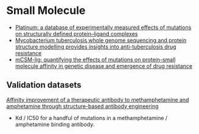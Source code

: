# Small Molecule

- [Platinum: a database of experimentally measured effects of mutations on structurally defined protein–ligand complexes](http://doi.org/10.1093/nar/gku966)
- [Mycobacterium tuberculosis whole genome sequencing and protein structure modelling provides insights into anti-tuberculosis drug resistance](http://doi.org/10.1186/s12916-016-0575-9)
- [mCSM-lig: quantifying the effects of mutations on protein-small molecule affinity in genetic disease and emergence of drug resistance](http://www.nature.com/articles/srep29575)

## Validation datasets

[Affinity improvement of a therapeutic antibody to methamphetamine and amphetamine through structure-based antibody engineering
](http://www.nature.com/articles/srep03673)

  - Kd / IC50 for a handful of mutations in a methamphetamine / amphetamine binding antibody.
